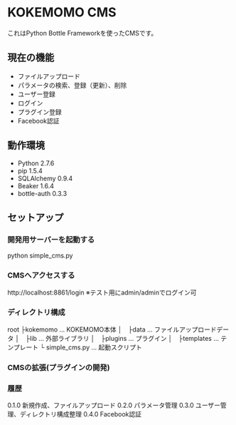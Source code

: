 # KOKEMOMO CMS

これはPython Bottle Frameworkを使ったCMSです。

## 現在の機能
+ ファイルアップロード
+ パラメータの検索、登録（更新）、削除
+ ユーザー登録
+ ログイン
+ プラグイン登録
+ Facebook認証

## 動作環境
+ Python 2.7.6
+ pip 1.5.4
+ SQLAlchemy 0.9.4
+ Beaker 1.6.4
+ bottle-auth 0.3.3

## セットアップ
### 開発用サーバーを起動する
python simple_cms.py
### CMSへアクセスする
http://localhost:8861/login
※テスト用にadmin/adminでログイン可

### ディレクトリ構成
root
├kokemomo … KOKEMOMO本体
│　├data … ファイルアップロードデータ
│　├lib … 外部ライブラリ
│　├plugins … プラグイン
│　├templates … テンプレート
└ simple_cms.py … 起動スクリプト


### CMSの拡張(プラグインの開発)

### 履歴
0.1.0 新規作成、ファイルアップロード
0.2.0 パラメータ管理
0.3.0 ユーザー管理、ディレクトリ構成整理
0.4.0 Facebook認証
